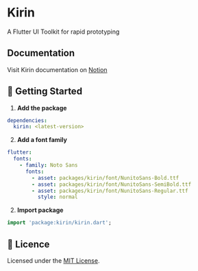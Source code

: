 # Kirin

A Flutter UI Toolkit for rapid prototyping

## Documentation

Visit Kirin documentation on [Notion](https://www.notion.so/spaceoddyssey/d49565c7367442139870cca1ba74f099?v=fef039ca03ae4fa2bacbc6527ba97955/)

## 🚀 Getting Started

1. **Add the package**

```yaml
dependencies:
  kirin: <latest-version>
```

2. **Add a font family**

```yaml
flutter:
  fonts:
    - family: Noto Sans
      fonts:
        - asset: packages/kirin/font/NunitoSans-Bold.ttf
        - asset: packages/kirin/font/NunitoSans-SemiBold.ttf
        - asset: packages/kirin/font/NunitoSans-Regular.ttf
          style: normal
```

2. **Import package**

```dart
import 'package:kirin/kirin.dart';
```

## 📝 Licence

Licensed under the [MIT License](./LICENSE).
